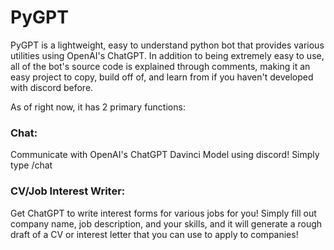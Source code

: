 # PyGPT

PyGPT is a lightweight, easy to understand python bot that provides various utilities using OpenAI's ChatGPT. In addition to being extremely easy to use, all of the bot's source code is explained through comments, making it an easy project to copy, build off of, and learn from if you haven't developed with discord before.

As of right now, it has 2 primary functions: 
### Chat:
Communicate with OpenAI's ChatGPT Davinci Model using discord! Simply type /chat 

### CV/Job Interest Writer:
Get ChatGPT to write interest forms for various jobs for you! Simply fill out company name, job description, and your skills, and it will generate a rough draft of a CV or interest letter that you can use to apply to companies!

